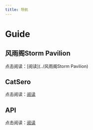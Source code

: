 ```yaml
---
title: 导航
---
```


# Guide

## 风雨阁Storm Pavilion

点击阅读：[阅读](../风雨阁Storm Pavilion)

## CatSero

点击阅读：[阅读](../CatSero)

## API

点击阅读：[阅读](../API)
